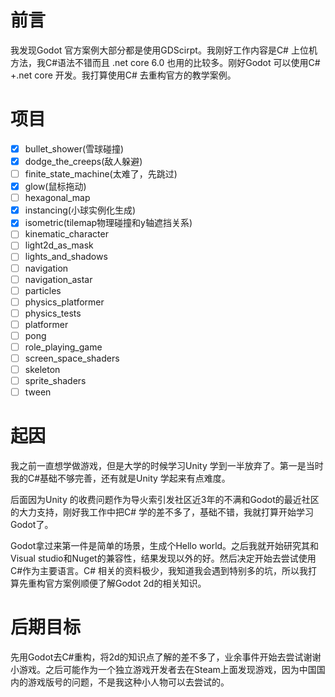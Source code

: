 # 前言
我发现Godot 官方案例大部分都是使用GDScirpt。我刚好工作内容是C# 上位机方法，我C#语法不错而且 .net core 6.0 也用的比较多。刚好Godot 可以使用C# +.net core 开发。我打算使用C# 去重构官方的教学案例。 

# 项目
- [x] bullet_shower(雪球碰撞)
- [x] dodge_the_creeps(敌人躲避)
- [ ] finite_state_machine(太难了，先跳过)
- [x] glow(鼠标拖动)
- [ ] hexagonal_map
- [x] instancing(小球实例化生成)
- [x] isometric(tilemap物理碰撞和y轴遮挡关系)
- [ ] kinematic_character
- [ ] light2d_as_mask
- [ ] lights_and_shadows
- [ ] navigation
- [ ] navigation_astar
- [ ] particles
- [ ] physics_platformer
- [ ] physics_tests
- [ ] platformer
- [ ] pong
- [ ] role_playing_game
- [ ] screen_space_shaders
- [ ] skeleton
- [ ] sprite_shaders
- [ ] tween
# 起因
我之前一直想学做游戏，但是大学的时候学习Unity 学到一半放弃了。第一是当时我的C#基础不够完善，还有就是Unity 学起来有点难度。

后面因为Unity 的收费问题作为导火索引发社区近3年的不满和Godot的最近社区的大力支持，刚好我工作中把C# 学的差不多了，基础不错，我就打算开始学习Godot了。

Godot拿过来第一件是简单的场景，生成个Hello world。之后我就开始研究其和Visual studio和Nuget的兼容性，结果发现以外的好。然后决定开始去尝试使用C#作为主要语言。C# 相关的资料极少，我知道我会遇到特别多的坑，所以我打算先重构官方案例顺便了解Godot 2d的相关知识。

# 后期目标
先用Godot去C#重构，将2d的知识点了解的差不多了，业余事件开始去尝试谢谢小游戏。之后可能作为一个独立游戏开发者去在Steam上面发现游戏，因为中国国内的游戏版号的问题，不是我这种小人物可以去尝试的。 